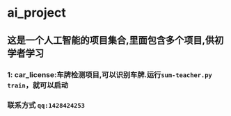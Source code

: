 # ai_project
## 这是一个人工智能的项目集合,里面包含多个项目,供初学者学习
### 1: car_license:车牌检测项目,可以识别车牌.运行`sum-teacher.py train`，就可以启动









### 联系方式 `qq:1428424253`